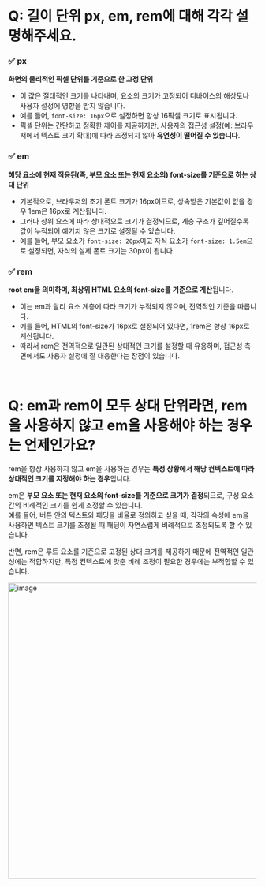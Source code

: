 # Q: 길이 단위 px, em, rem에 대해 각각 설명해주세요.

### ✅ px
**화면의 물리적인 픽셀 단위를 기준으로 한 고정 단위**
- 이 값은 절대적인 크기를 나타내며, 요소의 크기가 고정되어 디바이스의 해상도나 사용자 설정에 영향을 받지 않습니다.
- 예를 들어, `font-size: 16px`으로 설정하면 항상 16픽셀 크기로 표시됩니다.
- 픽셀 단위는 간단하고 정확한 제어를 제공하지만, 사용자의 접근성 설정(예: 브라우저에서 텍스트 크기 확대)에 따라 조정되지 않아 **유연성이 떨어질 수 있습니다.**

### ✅ em
**해당 요소에 현재 적용된(즉, 부모 요소 또는 현재 요소의) font-size를 기준으로 하는 상대 단위**
- 기본적으로, 브라우저의 초기 폰트 크기가 16px이므로, 상속받은 기본값이 없을 경우 1em은 16px로 계산됩니다.
- 그러나 상위 요소에 따라 상대적으로 크기가 결정되므로, 계층 구조가 깊어질수록 값이 누적되어 예기치 않은 크기로 설정될 수 있습니다.
- 예를 들어, 부모 요소가 `font-size: 20px`이고 자식 요소가 `font-size: 1.5em`으로 설정되면, 자식의 실제 폰트 크기는 30px이 됩니다.

### ✅ rem
**root em을 의미하며, 최상위 HTML 요소의 font-size를 기준으로 계산**됩니다.
- 이는 em과 달리 요소 계층에 따라 크기가 누적되지 않으며, 전역적인 기준을 따릅니다.
- 예를 들어, HTML의 font-size가 16px로 설정되어 있다면, 1rem은 항상 16px로 계산됩니다.
- 따라서 rem은 전역적으로 일관된 상대적인 크기를 설정할 때 유용하며, 접근성 측면에서도 사용자 설정에 잘 대응한다는 장점이 있습니다.

<br/>

# Q: em과 rem이 모두 상대 단위라면, rem을 사용하지 않고 em을 사용해야 하는 경우는 언제인가요?

rem을 항상 사용하지 않고 em을 사용하는 경우는 **특정 상황에서 해당 컨텍스트에 따라 상대적인 크기를 지정해야 하는 경우**입니다. 

em은 **부모 요소 또는 현재 요소의 font-size를 기준으로 크기가 결정**되므로, 구성 요소 간의 비례적인 크기를 쉽게 조정할 수 있습니다.   
예를 들어, 버튼 안의 텍스트와 패딩을 비율로 정의하고 싶을 때, 각각의 속성에 em을 사용하면 텍스트 크기를 조정될 때 패딩이 자연스럽게 비례적으로 조정되도록 할 수 있습니다.

반면, rem은 루트 요소를 기준으로 고정된 상대 크기를 제공하기 때문에 전역적인 일관성에는 적합하지만, 특정 컨텍스트에 맞춘 비례 조정이 필요한 경우에는 부적합할 수 있습니다.

<img width="600" height="600" alt="image" src="https://github.com/user-attachments/assets/92e8634b-416d-4fb0-b54d-88aee25c929a" />

